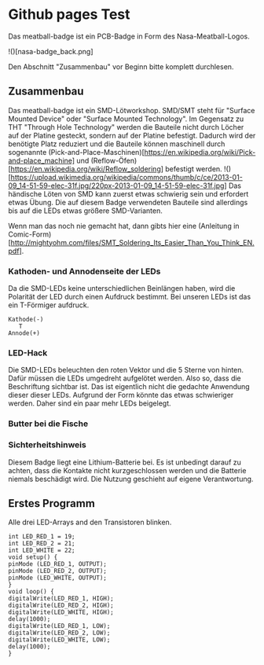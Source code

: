 # Github pages Test
Das meatball-badge ist ein PCB-Badge in Form des Nasa-Meatball-Logos.

!()[nasa-badge_back.png]

Den Abschnitt "Zusammenbau" vor Beginn bitte komplett durchlesen.

## Zusammenbau
Das meatball-badge ist ein SMD-Lötworkshop. SMD/SMT steht für "Surface Mounted Device" oder "Surface Mounted Technology". Im Gegensatz zu THT "Through Hole Technology" werden die Bauteile nicht durch Löcher auf der Platine gesteckt, sondern auf der Platine befestigt.
Dadurch wird der benötigte Platz reduziert und die Bauteile können maschinell durch sogenannte (Pick-and-Place-Maschinen)[https://en.wikipedia.org/wiki/Pick-and-place_machine] und (Reflow-Öfen)[https://en.wikipedia.org/wiki/Reflow_soldering] befestigt werden.
!()[https://upload.wikimedia.org/wikipedia/commons/thumb/c/ce/2013-01-09_14-51-59-elec-31f.jpg/220px-2013-01-09_14-51-59-elec-31f.jpg]
Das händische Löten von SMD kann zuerst etwas schwierig sein und erfordert etwas Übung. Die auf diesem Badge verwendeten Bauteile sind allerdings bis auf die LEDs etwas größere SMD-Varianten. 

Wenn man das noch nie gemacht hat, dann gibts hier eine (Anleitung in Comic-Form)[http://mightyohm.com/files/SMT_Soldering_Its_Easier_Than_You_Think_EN.pdf].

### Kathoden- und Annodenseite der LEDs
Da die SMD-LEDs keine unterschiedlichen Beinlängen haben, wird die Polarität der LED durch einen Aufdruck bestimmt. Bei unseren LEDs ist das ein T-Förmiger aufdruck.
```
Kathode(-)
   T
Annode(+)
```

### LED-Hack
Die SMD-LEDs beleuchten den roten Vektor und die 5 Sterne von hinten. Dafür müssen die LEDs umgedreht aufgelötet werden. Also so, dass die Beschriftung sichtbar ist. Das ist eigentlich nicht die gedachte Anwendung dieser dieser LEDs. Aufgrund der Form könnte das etwas schwieriger werden. Daher sind ein paar mehr LEDs beigelegt.

### Butter bei die Fische

### Sichterheitshinweis
Diesem Badge liegt eine Lithium-Batterie bei. Es ist unbedingt darauf zu achten, dass die Kontakte nicht kurzgeschlossen werden und die Batterie niemals beschädigt wird. Die Nutzung geschieht auf eigene Verantwortung.

## Erstes Programm
Alle drei LED-Arrays and den Transistoren blinken.

```{C}
int LED_RED_1 = 19;
int LED_RED_2 = 21;
int LED_WHITE = 22;
void setup() {
pinMode (LED_RED_1, OUTPUT);
pinMode (LED_RED_2, OUTPUT);
pinMode (LED_WHITE, OUTPUT);
}
void loop() {
digitalWrite(LED_RED_1, HIGH);
digitalWrite(LED_RED_2, HIGH);
digitalWrite(LED_WHITE, HIGH);
delay(1000);
digitalWrite(LED_RED_1, LOW);
digitalWrite(LED_RED_2, LOW);
digitalWrite(LED_WHITE, LOW);
delay(1000);
}
```
